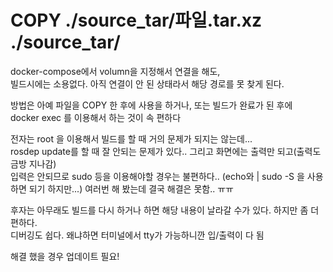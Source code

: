 # COPY ./source_tar/파일.tar.xz ./source_tar/

docker-compose에서 volumn을 지정해서 연결을 해도,  
빌드시에는 소용없다. 아직 연결이 안 된 상태라서 해당 경로를 못 찾게 된다.   

방법은 아예 파일을 COPY 한 후에 사용을 하거나, 또는 빌드가 완료가 된 후에  
docker exec 를 이용해서 하는 것이 속 편하다   

전자는 root 을 이용해서 빌드를 할 때 거의 문제가 되지는 않는데...   
rosdep update를 할 때 잘 안되는 문제가 있다.. 그리고 화면에는 출력만 되고(출력도 금방 지나감)   
입력은 안되므로 sudo 등을 이용해야할 경우는 불편하다.. (echo와 | sudo -S 을 사용하면 되기 하지만...)
여러번 해 봤는데 결국 해결은 못함.. ㅠㅠ   

후자는 아무래도 빌드를 다시 하거나 하면 해당 내용이 날라갈 수가 있다. 하지만 좀 더 편하다.  
디버깅도 쉽다. 왜냐하면 터미널에서 tty가 가능하니깐 입/출력이 다 됨   


해결 했을 경우 업데이트 필요!


